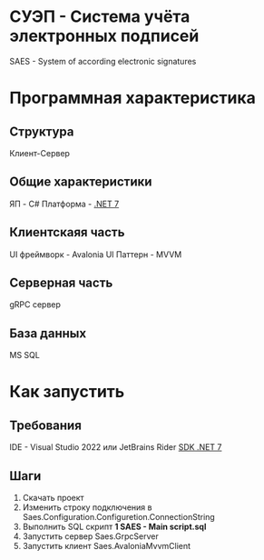 # СУЭП - Система учёта электронных подписей
SAES - System of according electronic signatures 

# Программная характеристика
## Структура
Клиент-Сервер

## Общие характеристики
ЯП - C#
Платформа - [.NET 7](https://dotnet.microsoft.com/en-us/download/dotnet/7.0)

## Клиентскаяя часть
UI фреймворк - Avalonia UI
Паттерн - MVVM

## Серверная часть
gRPC сервер

## База данных
MS SQL

# Как запустить
## Требования
IDE - Visual Studio 2022 или JetBrains Rider
[SDK .NET 7](https://dotnet.microsoft.com/en-us/download/dotnet/7.0)

## Шаги
1. Скачать проект
2. Изменить строку подключения в Saes.Configuration.Configuretion.ConnectionString
3. Выполнить SQL скрипт **1 SAES - Main script.sql**
4. Запустить сервер Saes.GrpcServer
5. Запустить клиент Saes.AvaloniaMvvmClient
